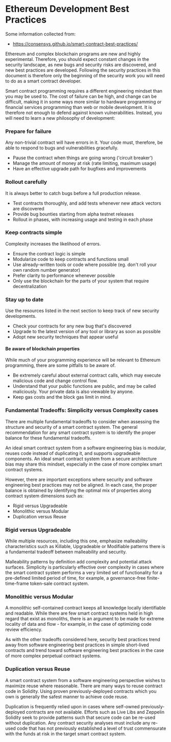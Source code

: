 # Ethereum Development Best Practices

Some information collected from:
 - https://consensys.github.io/smart-contract-best-practices/

Ethereum and complex blockchain programs are new and highly experimental. Therefore, you should expect constant changes in the security landscape, as new bugs and security risks are discovered, and new best practices are developed. Following the security practices in this document is therefore only the beginning of the security work you will need to do as a smart contract developer.

Smart contract programming requires a different engineering mindset than you may be used to. The cost of failure can be high, and change can be difficult, making it in some ways more similar to hardware programming or financial services programming than web or mobile development. It is therefore not enough to defend against known vulnerabilities. Instead, you will need to learn a new philosophy of development:

### Prepare for failure
Any non-trivial contract will have errors in it. Your code must, therefore, be able to respond to bugs and vulnerabilities gracefully.

- Pause the contract when things are going wrong ('circuit breaker')
- Manage the amount of money at risk (rate limiting, maximum usage)
- Have an effective upgrade path for bugfixes and improvements

### Rollout carefully
It is always better to catch bugs before a full production release. 
- Test contracts thoroughly, and add tests whenever new attack vectors are discovered 
- Provide bug bounties starting from alpha testnet releases 
- Rollout in phases, with increasing usage and testing in each phase

### Keep contracts simple
Complexity increases the likelihood of errors.

 - Ensure the contract logic is simple
 - Modularize code to keep contracts and functions small
 - Use already-written tools or code where possible (eg. don't roll your own random number generator)
 - Prefer clarity to performance whenever possible
 - Only use the blockchain for the parts of your system that require decentralization

### Stay up to date
Use the resources listed in the next section to keep track of new security developments.

 - Check your contracts for any new bug that's discovered
 - Upgrade to the latest version of any tool or library as soon as possible
 - Adopt new security techniques that appear useful

#### Be aware of blockchain properties
While much of your programming experience will be relevant to Ethereum programming, there are some pitfalls to be aware of.

 - Be extremely careful about external contract calls, which may execute malicious code and change control flow.
 - Understand that your public functions are public, and may be called maliciously. Your private data is also viewable by anyone.
 - Keep gas costs and the block gas limit in mind.

### Fundamental Tradeoffs: Simplicity versus Complexity cases
There are multiple fundamental tradeoffs to consider when assessing the structure and security of a smart contract system. The general recommendation for any smart contract system is to identify the proper balance for these fundamental tradeoffs.

An ideal smart contract system from a software engineering bias is modular, reuses code instead of duplicating it, and supports upgradeable components. An ideal smart contract system from a secure architecture bias may share this mindset, especially in the case of more complex smart contract systems.

However, there are important exceptions where security and software engineering best practices may not be aligned. In each case, the proper balance is obtained by identifying the optimal mix of properties along contract system dimensions such as:

 - Rigid versus Upgradeable
 - Monolithic versus Modular
 - Duplication versus Reuse
 
### Rigid versus Upgradeable
While multiple resources, including this one, emphasize malleability characteristics such as Killable, Upgradeable or Modifiable patterns there is a fundamental tradeoff between malleability and security.

Malleability patterns by definition add complexity and potential attack surfaces. Simplicity is particularly effective over complexity in cases where the smart contract system performs a very limited set of functionality for a pre-defined limited period of time, for example, a governance-free finite-time-frame token-sale contract system.

### Monolithic versus Modular
A monolithic self-contained contract keeps all knowledge locally identifiable and readable. While there are few smart contract systems held in high regard that exist as monoliths, there is an argument to be made for extreme locality of data and flow - for example, in the case of optimizing code review efficiency.

As with the other tradeoffs considered here, security best practices trend away from software engineering best practices in simple short-lived contracts and trend toward software engineering best practices in the case of more complex perpetual contract systems.

### Duplication versus Reuse
A smart contract system from a software engineering perspective wishes to maximize reuse where reasonable. There are many ways to reuse contract code in Solidity. Using proven previously-deployed contracts which you own is generally the safest manner to achieve code reuse.

Duplication is frequently relied upon in cases where self-owned previously-deployed contracts are not available. Efforts such as Live Libs and Zeppelin Solidity seek to provide patterns such that secure code can be re-used without duplication. Any contract security analyses must include any re-used code that has not previously established a level of trust commensurate with the funds at risk in the target smart contract system.